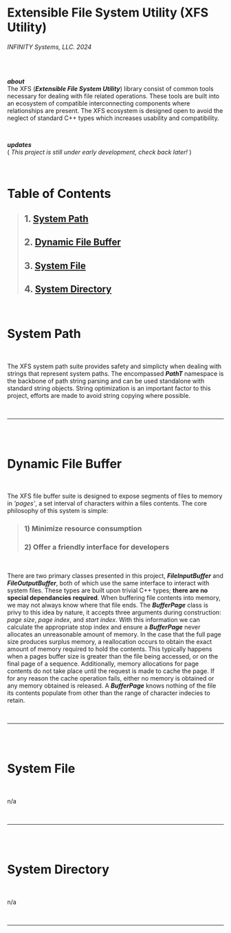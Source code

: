 # Extensible File System Utility (XFS Utility)
###### INFINITY Systems, LLC. 2024

<br/>

***about***
<br/>
The XFS (***Extensible File System Utility***) library consist of common tools necessary for dealing with file related operations. These tools are built into an ecosystem of compatible interconnecting components where relationships are present. The XFS ecosystem is designed open to avoid the neglect of standard C++ types which increases usability and compatibility.

<br/>

***updates***
<br/>
( *This project is still under early development, check back later!* )

<br/>

# Table of Contents
>
> ## 1. [System Path](#system-path)
> ## 2. [Dynamic File Buffer](#dynamic-file-buffer)
> ## 3. [System File](#system-file)
> ## 4. [System Directory](#system-directory)

<br/>

# System Path

<br/>

The XFS system path suite provides safety and simplicty when dealing with strings that represent system paths. The encompassed ***PathT*** namespace is the backbone of path string parsing and can be used standalone with standard string objects. String optimization is an important factor to this project, efforts are made to avoid string copying where possible.

<br/>

---

<br/>
<br/>

# Dynamic File Buffer

<br/>

The XFS file buffer suite is designed to expose segments of files to memory in *'pages'*, a set interval of characters within a files contents. The core philosophy of this system is simple:
> ### 1) Minimize resource consumption
> ### 2) Offer a friendly interface for developers

<br/>

There are two primary classes presented in this project, ***FileInputBuffer*** and ***FileOutputBuffer***, both of which use the same interface to interact with system files. These types are built upon trivial C++ types; **there are no special dependancies required**. When buffering file contents into memory, we may not always know where that file ends. The ***BufferPage*** class is privy to this idea by nature, it accepts three arguments during construction: *page size*, *page index*, and *start index*. With this information we can calculate the appropriate stop index and ensure a ***BufferPage*** never allocates an unreasonable amount of memory. In the case that the full page size produces surplus memory, a reallocation occurs to obtain the exact amount of memory required to hold the contents. This typically happens when a pages buffer size is greater than the file being accessed, or on the final page of a sequence. Additionally, memory allocations for page contents do not take place until the request is made to cache the page. If for any reason the cache operation fails, either no memory is obtained or any memory obtained is released. A ***BufferPage*** knows nothing of the file its contents populate from other than the range of character indecies to retain.

<br/>

---

<br/>
<br/>

# System File

<br/>

n/a

<br/>

---

<br/>
<br/>

# System Directory

<br/>

n/a

<br/>

---

<br/>
<br/>

